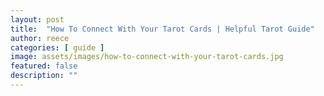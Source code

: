 ```yaml
---
layout: post
title:  "How To Connect With Your Tarot Cards | Helpful Tarot Guide"
author: reece
categories: [ guide ]
image: assets/images/how-to-connect-with-your-tarot-cards.jpg
featured: false
description: ""
---
```


